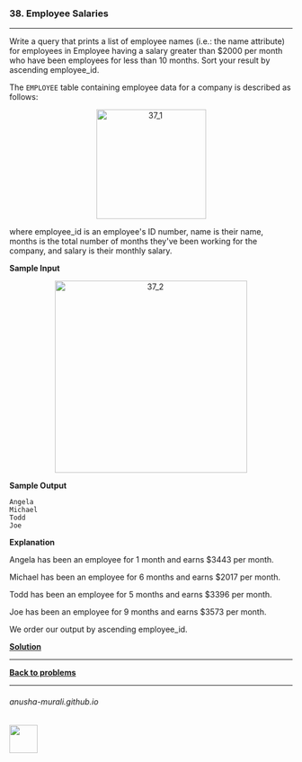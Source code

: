 ### 38. Employee Salaries

---
Write a query that prints a list of employee names (i.e.: the name attribute) for employees in Employee having a salary greater than $2000 per month who have been employees for less than 10 months. 
Sort your result by ascending employee_id.
 
The `EMPLOYEE` table containing employee data for a company is described as follows:

<p align="center">
<img width="195" alt="37_1" src="https://github.com/user-attachments/assets/6d1c5bd1-4d56-47a4-92b6-2d1c3497f47b" />
</p>

where employee_id is an employee's ID number, name is their name, months is the total number of months they've been working for the company, and salary is their monthly salary.

**Sample Input**

<p align="center">
<img width="342" alt="37_2" src="https://github.com/user-attachments/assets/112fbcbe-f818-411a-ab24-add358384cd2" />
</p>

**Sample Output**

```
Angela
Michael
Todd
Joe
```

**Explanation**

Angela has been an employee for 1 month and earns $3443 per month.

Michael has been an employee for 6 months and earns $2017 per month.

Todd has been an employee for 5 months and earns $3396 per month.

Joe has been an employee for 9 months and earns $3573 per month.

We order our output by ascending employee_id.

**[Solution](./s38.md)**

---

**[Back to problems](./problems.md)**

* * *
###### anusha-murali.github.io

<img src="https://github.com/anusha-murali/anusha-murali.github.io/assets/111596338/639243aa-2857-4595-a65a-7852762bb002" width="50" height="50"/>
